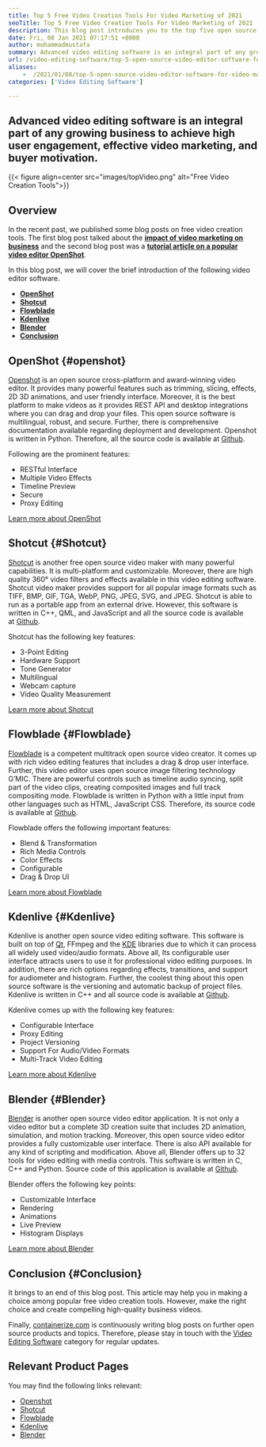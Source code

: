 ```yaml
---
title: Top 5 Free Video Creation Tools For Video Marketing of 2021
seoTitle: Top 5 Free Video Creation Tools For Video Marketing of 2021
description: This blog post introduces you to the top five open source free video creation tools that include OpenShot, Shotcut, Flowblade, Kdenlive, and Blender.
date: Fri, 08 Jan 2021 07:17:51 +0000
author: muhammadmustafa
summary: Advanced video editing software is an integral part of any growing business to achieve high user engagement, effective video marketing, and buyer motivation.
url: /video-editing-software/top-5-open-source-video-editor-software-for-video-marketing/
aliases: 
    -  /2021/01/08/top-5-open-source-video-editor-software-for-video-marketing/
categories: ['Video Editing Software']

---
```

## Advanced video editing software is an integral part of any growing business to achieve high user engagement, effective video marketing, and buyer motivation.

{{< figure align=center src="images/topVideo.png" alt="Free Video Creation Tools">}}  

## Overview

In the recent past, we published some blog posts on free video creation tools. The first blog post talked about the [**impact of video marketing on business**][1] and the second blog post was a [**tutorial article on a popular video editor OpenShot**][2]. 

In this blog post, we will cover the brief introduction of the following video editor software.

  * **[OpenShot][3]** 
  * [**Shotcut**][4]
  * **[Flowblade][5]**
  * **[Kdenlive][6]**
  * **[Blender][7]** 
  * **[Conclusion][8]** 

## OpenShot {#openshot}

[Openshot][9] is an open source cross-platform and award-winning video editor. It provides many powerful features such as trimming, slicing, effects, 2D 3D animations, and user friendly interface. Moreover, it is the best platform to make videos as it provides REST API and desktop integrations where you can drag and drop your files. This open source software is multilingual, robust, and secure. Further, there is comprehensive documentation available regarding deployment and development. Openshot is written in Python. Therefore, all the source code is available at [Github][10].

Following are the prominent features:

  * RESTful Interface 
  * Multiple Video Effects
  * Timeline Preview 
  * Secure
  * Proxy Editing 

[Learn more about OpenShot][11]

## Shotcut {#Shotcut}

[Shotcut][12] is another free open source video maker with many powerful capabilities. It is multi-platform and customizable. Moreover, there are high quality 360° video filters and effects available in this video editing software. Shotcut video maker provides support for all popular image formats such as TIFF, BMP, GIF, TGA, WebP, PNG, JPEG, SVG, and JPEG. Shotcut is able to run as a portable app from an external drive. However, this software is written in C++, QML, and JavaScript and all the source code is available at [Github][13].

Shotcut has the following key features:

  * 3-Point Editing
  * Hardware Support
  * Tone Generator
  * Multilingual
  * Webcam capture
  * Video Quality Measurement

[Learn more about Shotcut][14]

## Flowblade {#Flowblade}

[Flowblade][15] is a competent multitrack open source video creator. It comes up with rich video editing features that includes a drag & drop user interface. Further, this video editor uses open source image filtering technology G’MIC. There are powerful controls such as timeline audio syncing, split part of the video clips, creating composited images and full track compositing mode. Flowblade is written in Python with a little input from other languages such as HTML, JavaScript CSS. Therefore, its source code is available at [Github][16].

Flowblade offers the following important features:

  * Blend & Transformation
  * Rich Media Controls
  * Color Effects
  * Configurable
  * Drag & Drop UI

[Learn more about Flowblade][17]

## Kdenlive {#Kdenlive}

Kdenlive is another open source video editing software. This software is built on top of [Qt][18], FFmpeg and the [KDE][19] libraries due to which it can process all widely used video/audio formats. Above all, Its configurable user interface attracts users to use it for professional video editing purposes. In addition, there are rich options regarding effects, transitions, and support for audiometer and histogram. Further, the coolest thing about this open source software is the versioning and automatic backup of project files. Kdenlive is written in C++ and all source code is available at [Github][20].

Kdenlive comes up with the following key features:

  * Configurable Interface
  * Proxy Editing
  * Project Versioning
  * Support For Audio/Video Formats
  * Multi-Track Video Editing

[Learn more about Kdenlive][21] 

## Blender {#Blender}

[Blender][22] is another open source video editor application. It is not only a video editor but a complete 3D creation suite that includes 2D animation, simulation, and motion tracking. Moreover, this open source video editor provides a fully customizable user interface. There is also API available for any kind of scripting and modification. Above all, Blender offers up to 32 tools for video editing with media controls. This software is written in C, C++ and Python. Source code of this application is available at [Github][23].

Blender offers the following key points:

  * Customizable Interface 
  * Rendering 
  * Animations
  * Live Preview 
  * Histogram Displays

[Learn more about Blender][22]

## Conclusion  {#Conclusion}

It brings to an end of this blog post. This article may help you in making a choice among popular free video creation tools. However, make the right choice and create compelling high-quality business videos.

Finally, [containerize.com][24] is continuously writing blog posts on further open source products and topics. Therefore, please stay in touch with the [Video Editing Software][25] category for regular updates.

## Relevant Product Pages

You may find the following links relevant:

  * [Openshot][9]
  * [Shotcut][12]
  * [Flowblade][15]
  * [Kdenlive][26]
  * [Blender][27]

 [1]: https://blog.containerize.com/2020/12/18/how-video-editing-software-improves-business-video-marketing/
 [2]: https://blog.containerize.com/2020/12/30/a-beginners-guide-to-start-video-editing-with-free-openshot/
 [3]: #openshot
 [4]: #Shotcut
 [5]: #Flowblade
 [6]: #Kdenlive
 [7]: #Blender
 [8]: #Conclusion
 [9]: https://products.containerize.com/video-editing-software/openshot
 [10]: https://github.com/OpenShot/openshot-qt
 [11]: https://www.openshot.org/
 [12]: https://products.containerize.com/video-editing-software/shotcut
 [13]: https://github.com/mltframework/shotcut
 [14]: https://shotcut.org/
 [15]: https://products.containerize.com/video-editing-software/flowblade
 [16]: https://github.com/jliljebl/flowblade
 [17]: https://jliljebl.github.io/flowblade/
 [18]: http://www.qt.io/
 [19]: https://www.kde.org/
 [20]: https://github.com/KDE/kdenlive
 [21]: https://kdenlive.org/en/
 [22]: https://www.blender.org/
 [23]: https://github.com/blender/blender
 [24]: https://www.containerize.com/
 [25]: https://products.containerize.com/video-editing-software
 [26]: https://products.containerize.com/video-editing-software/kdenlive
 [27]: https://products.containerize.com/video-editing-software/blender